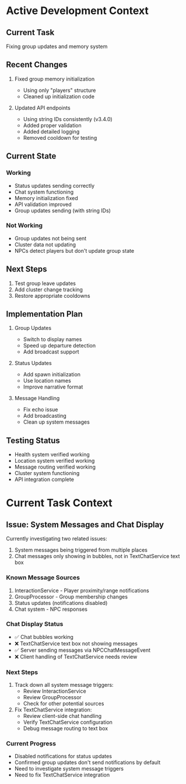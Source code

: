 # Active Development Context

## Current Task
Fixing group updates and memory system

## Recent Changes
1. Fixed group memory initialization
   - Using only "players" structure
   - Cleaned up initialization code

2. Updated API endpoints
   - Using string IDs consistently (v3.4.0)
   - Added proper validation
   - Added detailed logging
   - Removed cooldown for testing

## Current State
### Working
- Status updates sending correctly
- Chat system functioning
- Memory initialization fixed
- API validation improved
- Group updates sending (with string IDs)

### Not Working
- Group updates not being sent
- Cluster data not updating
- NPCs detect players but don't update group state

## Next Steps
1. Test group leave updates
2. Add cluster change tracking
3. Restore appropriate cooldowns

## Implementation Plan
1. Group Updates
   - Switch to display names
   - Speed up departure detection
   - Add broadcast support

2. Status Updates
   - Add spawn initialization
   - Use location names
   - Improve narrative format

3. Message Handling
   - Fix echo issue
   - Add broadcasting
   - Clean up system messages

## Testing Status
- Health system verified working
- Location system verified working
- Message routing verified working
- Cluster system functioning
- API integration complete

# Current Task Context

## Issue: System Messages and Chat Display
Currently investigating two related issues:
1. System messages being triggered from multiple places
2. Chat messages only showing in bubbles, not in TextChatService text box

### Known Message Sources
1. InteractionService - Player proximity/range notifications
2. GroupProcessor - Group membership changes
3. Status updates (notifications disabled)
4. Chat system - NPC responses

### Chat Display Status
- ✅ Chat bubbles working
- ❌ TextChatService text box not showing messages
- ✅ Server sending messages via NPCChatMessageEvent
- ❌ Client handling of TextChatService needs review

### Next Steps
1. Track down all system message triggers:
   - Review InteractionService
   - Review GroupProcessor
   - Check for other potential sources
2. Fix TextChatService integration:
   - Review client-side chat handling
   - Verify TextChatService configuration
   - Debug message routing to text box

### Current Progress
- Disabled notifications for status updates
- Confirmed group updates don't send notifications by default
- Need to investigate system message triggers
- Need to fix TextChatService integration 